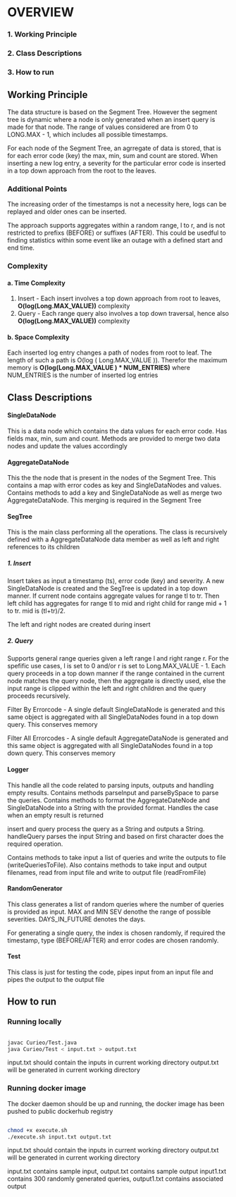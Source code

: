 # OVERVIEW

### 1. Working Principle
### 2. Class Descriptions
### 3. How to run


## Working Principle

The data structure is based on the Segment Tree. However the segment tree is dynamic where a node is only generated when an insert query is made for that node. The range of values considered are from 0 to LONG.MAX - 1, which includes all possible timestamps.

For each node of the Segment Tree, an agrregate of data is stored, that is for each error code (key) the max, min, sum and count are stored. When inserting a new log entry, a severity for the particular error code is inserted in a top down approach from the root to the leaves.

### Additional Points

The increasing order of the timestamps is not a necessity here, logs can be replayed and older ones can be inserted.

The approach supports aggregates within a random range, l to r, and is not restricted to prefixs (BEFORE) or suffixes (AFTER). This could be usedful to finding statistics within some event like an outage with a defined start and end time.

### Complexity

#### a. Time Complexity

1. Insert - Each insert involves a top down approach from root to leaves, **O(log(Long.MAX_VALUE))** complexity
2. Query - Each range query also involves a top down traversal, hence also **O(log(Long.MAX_VALUE))** complexity

#### b. Space Complexity

Each inserted log entry changes a path of nodes from root to leaf. The length of such a path is O(log ( Long.MAX_VALUE )). Therefor the maximum memory is **O(log(Long.MAX_VALUE ) * NUM_ENTRIES)** where NUM_ENTRIES is the number of inserted log entries


## Class Descriptions

#### SingleDataNode

This is a data node which contains the data values for each error code. Has fields max, min, sum and count. Methods are provided to merge two data nodes and update the values accordingly

#### AggregateDataNode

This the the node that is present in the nodes of the Segment Tree. This contains a map with error codes as key and SingleDataNodes and values. Contains methods to add a key and SingleDataNode as well as merge two AggregateDataNode. This merging is required in the Segment Tree

#### SegTree

This is the main class performing all the operations. The class is recursively defined with a AggregateDataNode data member as well as left and right references to its children

##### 1. Insert

Insert takes as input a timestamp (ts), error code (key) and severity. A new SingleDataNode is created and the SegTree is updated in a top down manner. If current node contains aggregate values for range tl to tr. Then left child has aggregates for range tl to mid and right child for range mid + 1 to tr. mid is (tl+tr)/2.

The left and right nodes are created during insert

##### 2. Query

Supports general range queries given a left range l and right range r. For the spefific use cases, l is set to 0 and/or r is set to Long.MAX_VALUE - 1. Each query proceeds in a top down manner if the range contained in the current node matches the query node, then the aggregate is directly used, else the input range is clipped within the left and right children and the query proceeds recursively.

Filter By Errorcode - A single default SingleDataNode is generated and this same object is aggregated with all SingleDataNodes found in a top down query. This conserves memory

Filter All Errorcodes - A single default AggregateDataNode is generated and this same object is aggregated with all SingleDataNodes found in a top down query. This conserves memory


#### Logger

This handle all the code related to parsing inputs, outputs and handling empty results. Contains methods parseInput and parseBySpace to parse the queries. Contains methods to format the AggregateDateNode and SingleDataNode into a String with the provided format. Handles the case when an empty result is returned

insert and query process the query as a String and outputs a String.
handleQuery parses the input String and based on first character does the required operation.

Contains methods to take input a list of queries and write the outputs to file (writeQueriesToFile). Also contains methods to take input and output filenames, read from input file and write to output file (readFromFile)

#### RandomGenerator

This class generates a list of random queries where the number of queries is provided as input. MAX and MIN SEV denothe the range of possible severities. DAYS_IN_FUTURE denotes the days.

For generating a single query, the index is chosen randomly, if required the timestamp, type (BEFORE/AFTER) and error codes are chosen randomly.

#### Test

This class is just for testing the code, pipes input from an input file and pipes the output to the output file


## How to run

### Running locally

```bash

javac Curieo/Test.java
java Curieo/Test < input.txt > output.txt

```

input.txt should contain the inputs in current working directory
output.txt will be generated in current working directory

### Running docker image

The docker daemon should be up and running, the docker image has been pushed to public dockerhub registry

```bash

chmod +x execute.sh
./execute.sh input.txt output.txt

```

input.txt should contain the inputs in current working directory
output.txt will be generated in current working directory


input.txt contains sample input, output.txt contains sample output
input1.txt contains 300 randomly generated queries, output1.txt contains associated output


